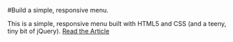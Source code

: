 #Build a simple, responsive menu.

This is a simple, responsive menu built with HTML5 and CSS (and a teeny, tiny bit of jQuery). [Read the Article](https://angelajholden.com/blog)